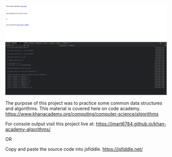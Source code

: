 ![screen shot](screenshot.png)

The purpose of this project was to practice some common data structures and algorithms. This material is covered here on code academy. https://www.khanacademy.org/computing/computer-science/algorithms

For console output visit this project live at: https://jmart6784.github.io/khan-academy-algorithms/

OR

Copy and paste the source code into jsfiddle.
https://jsfiddle.net/
